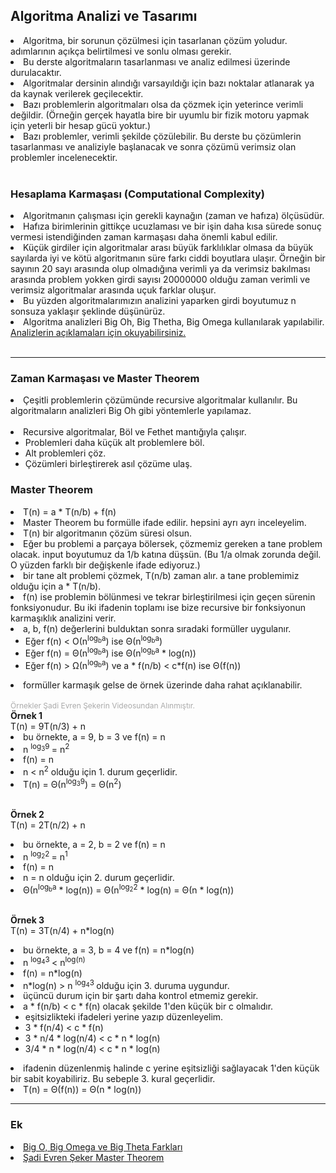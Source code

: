 ## Algoritma Analizi ve Tasarımı

<li> Algoritma, bir sorunun çözülmesi için tasarlanan çözüm yoludur. adımlarının açıkça belirtilmesi ve sonlu olması gerekir.
<li> Bu derste algoritmaların tasarlanması ve analiz edilmesi üzerinde durulacaktır. 
<li> Algoritmalar dersinin alındığı varsayıldığı için bazı noktalar atlanarak ya da kaynak verilerek geçilecektir. 
<li> Bazı problemlerin algoritmaları olsa da çözmek için yeterince verimli değildir. (Örneğin gerçek hayatla bire bir uyumlu bir fizik motoru yapmak için yeterli bir hesap gücü yoktur.)
<li> Bazı problemler, verimli şekilde çözülebilir. Bu derste bu çözümlerin tasarlanması ve analiziyle başlanacak ve sonra çözümü verimsiz olan problemler incelenecektir.
<br><br>

### Hesaplama Karmaşası (Computational Complexity)
<li> Algoritmanın çalışması için gerekli kaynağın (zaman ve hafıza) ölçüsüdür.

<li> Hafıza birimlerinin gittikçe ucuzlaması ve bir işin daha kısa sürede sonuç vermesi istendiğinden zaman karmaşası daha önemli kabul edilir.

<li> Küçük girdiler için algoritmalar arası büyük farklılıklar olmasa da büyük sayılarda iyi ve kötü algoritmanın süre farkı ciddi boyutlara ulaşır. Örneğin bir sayının 20 sayı arasında olup olmadığına verimli ya da verimsiz bakılması arasında problem yokken girdi sayısı 20000000 olduğu zaman verimli ve verimsiz algoritmalar arasında uçuk farklar oluşur. 
<li> Bu yüzden algoritmalarımızın analizini yaparken girdi boyutumuz n sonsuza yaklaşır şeklinde düşünürüz.

<li> Algoritma analizleri Big Oh, Big Thetha, Big Omega kullanılarak yapılabilir.
<br> 
<a href="https://www.geeksforgeeks.org/difference-between-big-oh-big-omega-and-big-theta/">Analizlerin açıklamaları için okuyabilirsiniz.</a>
<br></br>
<hr>

### Zaman Karmaşası ve Master Theorem

<li> Çeşitli problemlerin çözümünde recursive algoritmalar kullanılır. Bu algoritmaların analizleri Big Oh gibi yöntemlerle yapılamaz. 
<br></br>

<li> Recursive algoritmalar, Böl ve Fethet mantığıyla çalışır.
    <ul>
        <li> Problemleri daha küçük alt problemlere böl.
        <li> Alt problemleri çöz. 
        <li> Çözümleri birleştirerek asıl çözüme ulaş. 
    </ul>


### Master Theorem

<li> T(n) = a * T(n/b) + f(n)

<li> Master Theorem bu formülle ifade edilir. hepsini ayrı ayrı inceleyelim.
<li> T(n) bir algoritmanın çözüm süresi olsun.
<li> Eğer bu problemi a parçaya bölersek, çözmemiz gereken a tane problem olacak. input boyutumuz da 1/b katına düşsün. (Bu 1/a olmak zorunda değil. O yüzden farklı bir değişkenle ifade ediyoruz.)
<li> bir tane alt problemi çözmek, T(n/b) zaman alır. a tane problemimiz olduğu için a * T(n/b).
<li> f(n) ise problemin bölünmesi ve tekrar birleştirilmesi için geçen sürenin fonksiyonudur. Bu iki ifadenin toplamı ise bize recursive bir fonksiyonun karmaşıklık analizini verir.
<br>
<li> a, b, f(n) değerlerini bulduktan sonra sıradaki formüller uygulanır.

<ul>
    <li> Eğer f(n) < &Omicron;(n<sup>log<sub>b</sub>a</sup>) ise &Theta;(n<sup>log<sub>b</sub>a</sup>)
    <li> Eğer f(n) = &Theta;(n<sup>log<sub>b</sub>a</sup>) ise &Theta;(n<sup>log<sub>b</sub>a</sup> * log(n))
    <li> Eğer f(n) > &Omega;(n<sup>log<sub>b</sub>a</sup>) ve a * f(n/b) < c*f(n) ise &Theta;(f(n))
</ul>

<li> formüller karmaşık gelse de örnek üzerinde daha rahat açıklanabilir.
<br><br>
<div style="color: #AAA; font-size: 9pt"> Örnekler Şadi Evren Şekerin Videosundan Alınmıştır.</div>
<b> Örnek 1 </b> <br>
T(n) = 9T(n/3) + n
<br>

<li> bu örnekte, a = 9, b = 3 ve f(n) = n
<li> n <sup> log<sub>3</sub>9 </sup> = n<sup>2</sup>
<li> f(n) = n
<li> n < n<sup>2</sup> olduğu için 1. durum geçerlidir.
<li> T(n) = &Theta;(n<sup>log<sub>3</sub>9</sup>) = &Theta;(n<sup>2</sup>)
<br><br>

<!-- Merge Sort -->
<b> Örnek 2 </b> <br>
T(n) = 2T(n/2) + n
<br>
<li> bu örnekte, a = 2, b = 2 ve f(n) = n
<li> n <sup> log<sub>2</sub>2 </sup> = n<sup>1</sup>
<li> f(n) = n
<li> n = n olduğu için 2. durum geçerlidir.
<li> &Theta;(n<sup>log<sub>b</sub>a</sup> * log(n)) = &Theta;(n<sup>log<sub>2</sub>2</sup> * log(n) = &Theta;(n * log(n))
<br><br>

<b> Örnek 3 </b> <br>
T(n) = 3T(n/4) + n*log(n)
<br>

<li> bu örnekte, a = 3, b = 4 ve f(n) = n*log(n)
<li> n <sup> log<sub>4</sub>3 </sup> < n<sup>log(n)</sup>
<li> f(n) = n*log(n)
<li> n*log(n) > n <sup> log<sub>4</sub>3 </sup> olduğu için 3. duruma uygundur.
<li> üçüncü durum için bir şartı daha kontrol etmemiz gerekir.
<li> a * f(n/b) < c * f(n) olacak şekilde 1'den küçük bir c olmalıdır. 
    <ul>
        <li> eşitsizlikteki ifadeleri yerine yazıp düzenleyelim.
        <li> 3 * f(n/4) < c * f(n)
        <li> 3 * n/4 * log(n/4) < c * n * log(n)
        <li> 3/4 * n * log(n/4) < c * n * log(n)
    </ul>
<li> ifadenin düzenlenmiş halinde c yerine eşitsizliği sağlayacak 1'den küçük bir sabit koyabiliriz. Bu sebeple 3. kural geçerlidir.
<li> T(n) = &Theta;(f(n)) = &Theta;(n * log(n))
<hr>

### Ek
<li> <a href="https://www.geeksforgeeks.org/difference-between-big-oh-big-omega-and-big-theta/">Big O, Big Omega ve Big Theta Farkları</a>
<li> <a href = "https://www.youtube.com/watch?v=yfIbsFfOTt8"> Şadi Evren Şeker Master Theorem 
